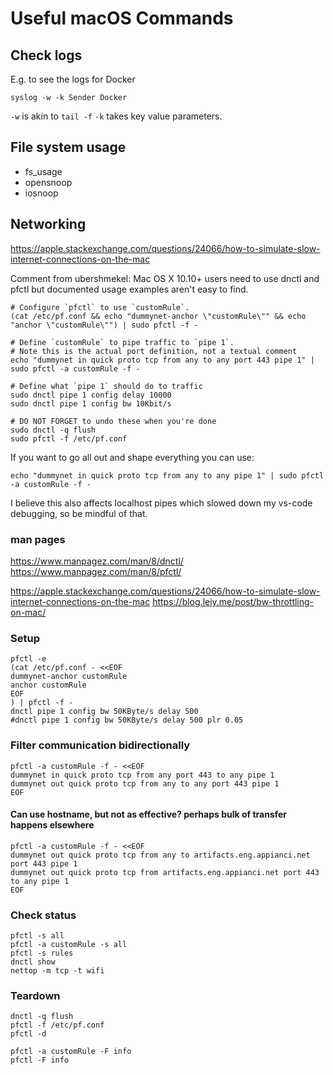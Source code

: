 # Useful macOS Commands

## Check logs
E.g. to see the logs for Docker
```
syslog -w -k Sender Docker
```
`-w` is akin to `tail -f`
`-k` takes key value parameters.

## File system usage
* fs_usage
* opensnoop
* iosnoop

## Networking

https://apple.stackexchange.com/questions/24066/how-to-simulate-slow-internet-connections-on-the-mac

Comment from ubershmekel:
Mac OS X 10.10+ users need to use dnctl and pfctl but documented usage examples aren't easy to find.

```
# Configure `pfctl` to use `customRule`.
(cat /etc/pf.conf && echo "dummynet-anchor \"customRule\"" && echo "anchor \"customRule\"") | sudo pfctl -f -

# Define `customRule` to pipe traffic to `pipe 1`.
# Note this is the actual port definition, not a textual comment
echo "dummynet in quick proto tcp from any to any port 443 pipe 1" | sudo pfctl -a customRule -f -

# Define what `pipe 1` should do to traffic
sudo dnctl pipe 1 config delay 10000
sudo dnctl pipe 1 config bw 10Kbit/s

# DO NOT FORGET to undo these when you're done
sudo dnctl -q flush
sudo pfctl -f /etc/pf.conf
````
If you want to go all out and shape everything you can use:

```
echo "dummynet in quick proto tcp from any to any pipe 1" | sudo pfctl -a customRule -f -
```
I believe this also affects localhost pipes which slowed down my vs-code debugging, so be mindful of that.

### man pages
https://www.manpagez.com/man/8/dnctl/
https://www.manpagez.com/man/8/pfctl/


https://apple.stackexchange.com/questions/24066/how-to-simulate-slow-internet-connections-on-the-mac
https://blog.leiy.me/post/bw-throttling-on-mac/

### Setup

```
pfctl -e
(cat /etc/pf.conf - <<EOF
dummynet-anchor customRule
anchor customRule
EOF
) | pfctl -f -
dnctl pipe 1 config bw 50KByte/s delay 500
#dnctl pipe 1 config bw 50KByte/s delay 500 plr 0.05
```

### Filter communication bidirectionally
```
pfctl -a customRule -f - <<EOF
dummynet in quick proto tcp from any port 443 to any pipe 1
dummynet out quick proto tcp from any to any port 443 pipe 1
EOF
```

#### Can use hostname, but not as effective? perhaps bulk of transfer happens elsewhere
```
pfctl -a customRule -f - <<EOF
dummynet out quick proto tcp from any to artifacts.eng.appianci.net port 443 pipe 1
dummynet out quick proto tcp from artifacts.eng.appianci.net port 443 to any pipe 1
EOF
```

### Check status
```
pfctl -s all
pfctl -a customRule -s all
pfctl -s rules
dnctl show
nettop -m tcp -t wifi
```

### Teardown
```
dnctl -q flush
pfctl -f /etc/pf.conf
pfctl -d

pfctl -a customRule -F info
pfctl -F info
```
